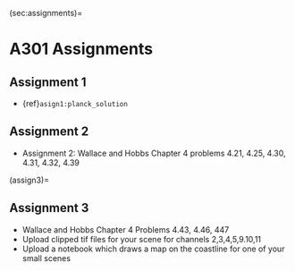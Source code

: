 (sec:assignments)=
# A301 Assignments

## Assignment 1

- {ref}`asign1:planck_solution`

## Assignment 2

- Assignment 2: Wallace and Hobbs Chapter 4 problems 4.21, 4.25, 4.30, 4.31, 4.32, 4.39

(assign3)=
## Assignment 3

- Wallace and Hobbs Chapter 4 Problems 4.43, 4.46, 447
- Upload clipped tif files for your scene for channels 2,3,4,5,9.10,11
- Upload a notebook which draws a map on the coastline for one of your small scenes
  
